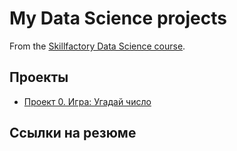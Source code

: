# My Data Science projects

From the [Skillfactory Data Science course](https://skillfactory.ru/data-scientist).

## Проекты

* [Проект 0. Игра: Угадай число](https://github.com/leggionoid/sf_data_science/project_0)

## Ссылки на резюме